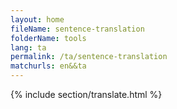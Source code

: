 ```yaml
---
layout: home
fileName: sentence-translation
folderName: tools
lang: ta
permalink: /ta/sentence-translation
matchurls: en&&ta
---
```

{% include section/translate.html %}